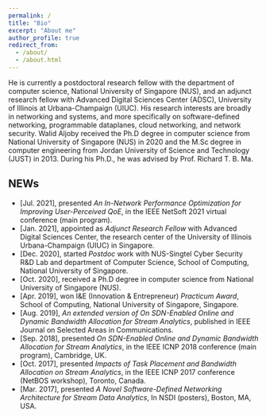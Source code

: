 ```yaml
---
permalink: /
title: "Bio"
excerpt: "About me"
author_profile: true
redirect_from: 
  - /about/
  - /about.html
---
```



He is currently a postdoctoral research fellow with the department of computer science, National University of Singapore (NUS), and an adjunct research fellow with Advanced Digital Sciences Center (ADSC), University of Illinois at Urbana-Champaign (UIUC). His research interests are broadly in networking and systems, and more specifically on software-defined networking, programmable dataplanes, cloud networking, and network security.
Walid Aljoby received the Ph.D degree in computer science from National University of Singapore (NUS) in 2020 and the M.Sc degree in computer engineering from Jordan University of Science and Technology (JUST) in 2013.
During his Ph.D., he was advised by <a href="https://richard-ma.netlify.app/" style="text-decoration: none"> Prof. Richard T. B. Ma</a>.


NEWs
-------------------
<ul>
<li>
[Jul. 2021], presented <i>An In-Network Performance Optimization for Improving User-Perceived QoE</i>, in the IEEE NetSoft 2021 virtual conference (main program).
</li>
<li>
[Jan. 2021], appointed as <i> Adjunct Research Fellow </i>with Advanced Digital Sciences Center, the research center of the University of Illinois Urbana-Champaign (UIUC) in Singapore.
</li>
<li>
[Dec. 2020], started <i>Postdoc</i> work with NUS-Singtel Cyber Security R&D Lab and department of Computer Science, School of Computing, National University of Singapore.
</li>
<li>
[Oct. 2020], received a Ph.D degree in computer science from National University of Singapore (NUS).
</li>
<li>
<!-- <a href="https://www.comp.nus.edu.sg/entrepreneurship/awards/iepsocwinners" style="text-decoration: none"> [Apr. 2019]</a> -->[Apr. 2019], won I&E (Innovation & Entrepreneur) <i>Practicum Award</i>, School of Computing, National University of Singapore,
Singapore.
</li>
<li>
[Aug. 2019], <i>An extended version of On SDN-Enabled Online and Dynamic
Bandwidth Allocation for Stream Analytics</i>, published in IEEE Journal on Selected Areas in Communications.
</li>
<li>
[Sep. 2018], presented <i>On SDN-Enabled Online and Dynamic
Bandwidth Allocation for Stream Analytics</i>, in the IEEE ICNP 2018 conference (main program), Cambridge, UK.
</li>
<li>
[Oct. 2017], presented <i>Impacts of Task Placement and Bandwidth Allocation
on Stream Analytics</i>, in the IEEE ICNP 2017 conference (NetBOS workshop), Toronto,
Canada.
</li>
<li>
[Mar. 2017], presented <i>A Novel Software-Defined Networking Architecture for Stream
Data Analytics</i>, In NSDI (posters), Boston, MA, USA.
</li>
</ul>

